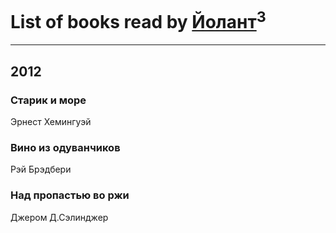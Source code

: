 # List of books read by [Йолант](https://plus.google.com/104690883692185089260)<sup>3</sup>
---

## 2012

### Старик и море
Эрнест Хемингуэй


### Вино из одуванчиков
Рэй Брэдбери


### Над пропастью во ржи
Джером Д.Сэлинджер



